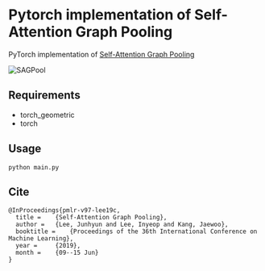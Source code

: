 Pytorch implementation of Self-Attention Graph Pooling
==== 

PyTorch implementation of [Self-Attention Graph Pooling](https://arxiv.org/abs/1904.08082)

![SAGPool](figure.png)


## Requirements

  * torch_geometric
  * torch

## Usage

```python main.py```


## Cite
```
@InProceedings{pmlr-v97-lee19c,
  title = 	 {Self-Attention Graph Pooling},
  author = 	 {Lee, Junhyun and Lee, Inyeop and Kang, Jaewoo},
  booktitle = 	 {Proceedings of the 36th International Conference on Machine Learning},
  year = 	 {2019},
  month = 	 {09--15 Jun}
}
```
